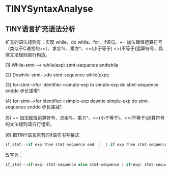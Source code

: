# TINYSyntaxAnalyse
## TINY语言扩充语法分析

扩充的语法规则有：实现 while、do while、for、if语句、+= 加法赋值运算符号（类似于C语言的+=）、求余%、乘方^、<=(小于等于) <>(不等于)运算符号，具体文法规则自行构造。

(1) While-stmt --> while(exp)  stmt-sequence  endwhile

(2) Dowhile-stmt-->do  stmt-sequence  while(exp); 

(3) for-stmt-->for identifier:=simple-exp  to  simple-exp  do  stmt-sequence enddo    步长递增1

(4) for-stmt-->for identifier:=simple-exp  downto  simple-exp  do  stmt-sequence enddo    步长递减1

(5) += 加法赋值运算符号、求余%、乘方^、<=(小于等于)、<>(不等于)运算符号的文法规则请自行组织。

(6) 把TINY语言原有的if语句书写格式

```c
if_stmt-->if exp then stmt-sequence end  |  | if exp then stmt-sequence else stmt-sequence end 
```

改写为：

```c
if_stmt-->if(exp) stmt-sequence else stmt-sequence | if(exp) stmt-sequence
```
